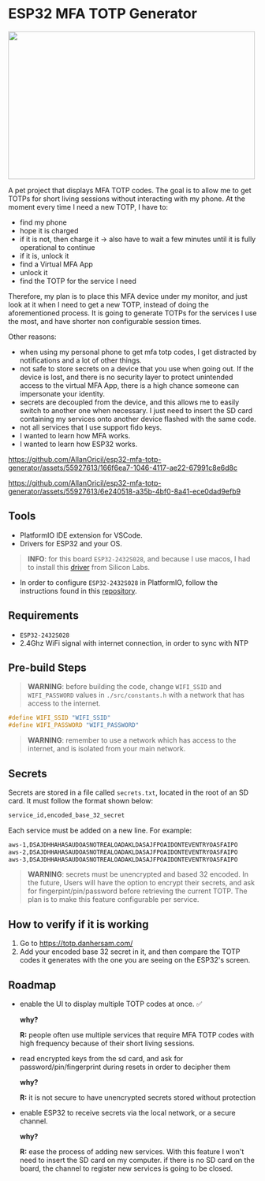 # ESP32 MFA TOTP Generator

<img src="https://github.com/AllanOricil/esp32-mfa-totp-generator/assets/55927613/4323be9d-6abe-4873-81f7-417203a3e340" width="500" height="300">

A pet project that displays MFA TOTP codes. The goal is to allow me to get TOTPs for short living sessions without interacting with my phone. At the moment every time I need a new TOTP, I have to:

- find my phone
- hope it is charged
- if it is not, then charge it -> also have to wait a few minutes until it is fully operational to continue
- if it is, unlock it
- find a Virtual MFA App
- unlock it
- find the TOTP for the service I need

Therefore, my plan is to place this MFA device under my monitor, and just look at it when I need to get a new TOTP, instead of doing the aforementioned process. It is going to generate TOTPs for the services I use the most, and have shorter non configurable session times.

Other reasons:

- when using my personal phone to get mfa totp codes, I get distracted by notifications and a lot of other things.
- not safe to store secrets on a device that you use when going out. If the device is lost, and there is no security layer to protect unintended access to the virtual MFA App, there is a high chance someone can impersonate your identity.
- secrets are decoupled from the device, and this allows me to easily switch to another one when necessary. I just need to insert the SD card containing my services onto another device flashed with the same code.
- not all services that I use support fido keys.
- I wanted to learn how MFA works.
- I wanted to learn how ESP32 works.

https://github.com/AllanOricil/esp32-mfa-totp-generator/assets/55927613/166f6ea7-1046-4117-ae22-67991c8e6d8c


https://github.com/AllanOricil/esp32-mfa-totp-generator/assets/55927613/6e240518-a35b-4bf0-8a41-ece0dad9efb9


## Tools

- PlatformIO IDE extension for VSCode.
- Drivers for ESP32 and your OS. 
> **INFO**: for this board `ESP32-2432S028`, and because I use macos, I had to install this [driver](https://www.silabs.com/developers/usb-to-uart-bridge-vcp-drivers) from Silicon Labs.
- In order to configure `ESP32-2432S028` in PlatformIO, follow the instructions found in this [repository](https://github.com/rzeldent/esp32-smartdisplay).

## Requirements

- `ESP32-2432S028`
- 2.4Ghz WiFi signal with internet connection, in order to sync with NTP

## Pre-build Steps

> **WARNING**: before building the code, change `WIFI_SSID` and `WIFI_PASSWORD` values in `./src/constants.h` with a network that has access to the internet.
````c
#define WIFI_SSID "WIFI_SSID"
#define WIFI_PASSWORD "WIFI_PASSWORD"
````
> **WARNING**: remember to use a network which has access to the internet, and is isolated from your main network.

## Secrets

Secrets are stored in a file called `secrets.txt`, located in the root of an SD card. It must follow the format shown below:

````bash
service_id,encoded_base_32_secret
````

Each service must be added on a new line. For example:

````bash
aws-1,DSAJDHHAHASAUDOASNOTREALOADAKLDASAJFPOAIDONTEVENTRYOASFAIPO
aws-2,DSAJDHHAHASAUDOASNOTREALOADAKLDASAJFPOAIDONTEVENTRYOASFAIPO
aws-3,DSAJDHHAHASAUDOASNOTREALOADAKLDASAJFPOAIDONTEVENTRYOASFAIPO
````

> **WARNING**: secrets must be unencrypted and based 32 encoded. In the future, Users will have the option to encrypt their secrets, and ask for fingerpint/pin/password before retrieving the current TOTP. The plan is to make this feature configurable per service.

## How to verify if it is working

1. Go to https://totp.danhersam.com/
2. Add your encoded base 32 secret in it, and then compare the TOTP codes it generates with the one you are seeing on the ESP32's screen.


## Roadmap

-  enable the UI to display multiple TOTP codes at once. ✅

	**why?**

	**R:** people often use multiple services that require MFA TOTP codes with high frequency because of their short living sessions.

- read encrypted keys from the sd card, and ask for password/pin/fingerprint during resets in order to decipher them

	**why?** 

	**R:** it is not secure to have unencrypted secrets stored without protection

- enable ESP32 to receive secrets via the local network, or a secure channel.

	**why?** 

	**R:** ease the process of adding new services. With this feature I won't need to insert the SD card on my computer. if there is no SD card on the board, the channel to register new services is going to be closed.
